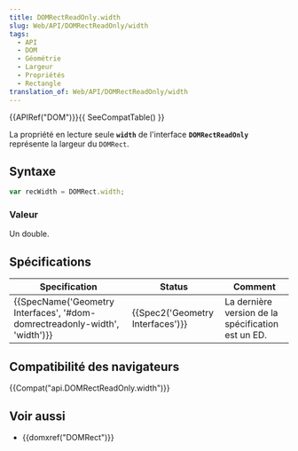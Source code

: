 ```yaml
---
title: DOMRectReadOnly.width
slug: Web/API/DOMRectReadOnly/width
tags:
  - API
  - DOM
  - Géométrie
  - Largeur
  - Propriétés
  - Rectangle
translation_of: Web/API/DOMRectReadOnly/width
---
```

{{APIRef("DOM")}}{{ SeeCompatTable() }}

La propriété en lecture seule **`width`** de l'interface **`DOMRectReadOnly`** représente la largeur du `DOMRect`.

## Syntaxe

```js
var recWidth = DOMRect.width;
```

### Valeur

Un double.

## Spécifications

| Specification                                                                                        | Status                                       | Comment                                            |
| ---------------------------------------------------------------------------------------------------- | -------------------------------------------- | -------------------------------------------------- |
| {{SpecName('Geometry Interfaces', '#dom-domrectreadonly-width', 'width')}} | {{Spec2('Geometry Interfaces')}} | La dernière version de la spécification est un ED. |

## Compatibilité des navigateurs

{{Compat("api.DOMRectReadOnly.width")}}

## Voir aussi

- {{domxref("DOMRect")}}
